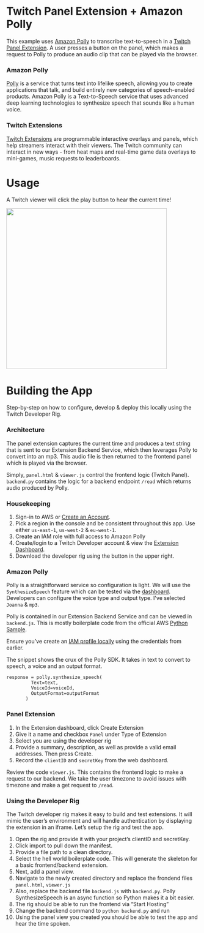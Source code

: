 # Twitch Panel Extension + Amazon Polly

This example uses [Amazon Polly](https://aws.amazon.com/polly/) to transcribe text-to-speech in a [Twitch Panel Extension](https://www.twitch.tv/p/extensions/). A user presses a button on the panel, which makes a request to Polly to produce an audio clip that can be played via the browser. 

### Amazon Polly

[Polly](https://aws.amazon.com/polly/) is a service that turns text into lifelike speech, allowing you to create applications that talk, and build entirely new categories of speech-enabled products. Amazon Polly is a Text-to-Speech service that uses advanced deep learning technologies to synthesize speech that sounds like a human voice.

### Twitch Extensions 
[Twitch Extensions](https://www.twitch.tv/p/extensions/) are programmable interactive overlays and panels, which help streamers interact with their viewers. The Twitch community can interact in new ways  - from heat maps and real-time game data overlays to mini-games, music requests to leaderboards.

# Usage 

A Twitch viewer will click the play button to hear the current time! 

<img src="https://github.com/mauerbac/amazon-polly-twitch-extension/blob/master/panel.png" width="420">

# Building the App

Step-by-step on how to configure, develop & deploy this locally using the Twitch Developer Rig. 

### Architecture 

The panel extension captures the current time and produces a text string that is sent to our Extension Backend Service, which then leverages Polly to convert into an mp3. This audio file is then returned to the frontend panel which is played via the browser. 

Simply, `panel.html` & `viewer.js` control the frontend logic (Twitch Panel). `backend.py` contains the logic for a backend endpoint `/read` which returns audio produced by Polly.  	  

### Housekeeping
1. Sign-in to AWS or [Create an Account](https://us-west-2.console.aws.amazon.com).
2. Pick a region in the console and be consistent throughout this app. Use either `us-east-1`, `us-west-2` & `eu-west-1`.
3. Create an IAM role with full access to Amazon Polly 
4. Create/login to a Twitch Developer account & view the [Extension Dashboard](https://dev.twitch.tv/dashboard/extensions).
5. Download the developer rig using the button in the upper right. 

### Amazon Polly

Polly is a straightforward service so configuration is light. We will use the `SynthesizeSpeech` feature which can be tested via the [dashboard](https://console.aws.amazon.com/polly/home/SynthesizeSpeech). Developers can configure the voice type and output type. I've selected `Joanna` & `mp3`. 
 
Polly is contained in our Extension Backend Service and can be viewed in `backend.js`. This is mostly boilerplate code from the official AWS [Python Sample](https://docs.aws.amazon.com/polly/latest/dg/example-Python-server-code.html). 

Ensure you’ve create an [IAM profile locally](https://docs.aws.amazon.com/cli/latest/userguide/cli-configure-role.html) using the credentials from earlier. 

The snippet shows the crux of the Polly SDK. It takes in text to convert to speech, a voice and an output format. 
```
response = polly.synthesize_speech(
         Text=text,
         VoiceId=voiceId,
         OutputFormat=outputFormat
       )
```

### Panel Extension
1. In the Extension dashboard, click Create Extension
2. Give it a name and checkbox `Panel` under Type of Extension  
3. Select you are using the developer rig
4. Provide a summary, description, as well as provide a valid email addresses. Then press Create. 
5. Record the `clientID` and `secretKey` from the web dashboard.


Review the code `viewer.js`. This contains the frontend logic to make a request to our backend. We take the user timezone to avoid issues with timezone and make a get request to `/read`.  


### Using the Developer Rig

The Twitch developer rig makes it easy to build and test extensions. It will mimic the user’s environment and will handle authentication by displaying the extension in an iframe. Let’s setup the rig and test the app. 

1. Open the rig and provide it with your project’s clientID and secretKey.
2. Click import to pull down the manifest. 
3. Provide a file path to a clean directory. 
4. Select the hell world boilerplate code. This will generate the skeleton for a basic frontend/backend extension.   
5. Next, add a panel view. 
6. Navigate to the newly created directory and replace the frondend files `panel.html`, `viewer.js`
7. Also, replace the backend file `backend.js` with `backend.py`. Polly SynthesizeSpeech is an async function so Python makes it a bit easier. 
8. The rig should be able to run the frontend via “Start Hosting”
9. Change the backend command to `python backend.py` and run 
10. Using the panel view you created you should be able to test the app and hear the time spoken. 
